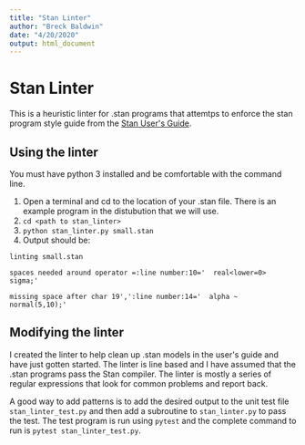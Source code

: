 ```yaml
---
title: "Stan Linter"
author: "Breck Baldwin"
date: "4/20/2020"
output: html_document
---
```


# Stan Linter
This is a heuristic linter for .stan programs that attemtps to enforce the stan program style guide from the [Stan User's Guide](https://mc-stan.org/users/documentation/). 

## Using the linter
You must have python 3 installed and be comfortable with the command line. 

1. Open a terminal and cd to the location of your .stan file. There is an example program in the distubution that we will use. 
2. `cd <path to stan_linter>`
3. `python stan_linter.py small.stan`
4. Output should be:

`linting small.stan`

`spaces needed around operator =:line number:10='  real<lower=0> sigma;'`

`missing space after char 19',':line number:14='  alpha ~ normal(5,10);'`

## Modifying the linter

I created the linter to help clean up .stan models in the user's guide and have just gotten started. The linter is line based and I have assumed that the .stan programs pass the Stan compiler. The linter is mostly a series of regular expressions that look for common problems and report back. 

A good way to add patterns is to add the desired output to the unit test file `stan_linter_test.py` and then add a subroutine to `stan_linter.py` to pass the test. The test program is run using `pytest` and the complete command to run is `pytest stan_linter_test.py`. 